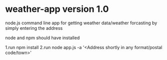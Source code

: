 # weather-app version 1.0
node.js command line app for getting weather data/weather forcasting by simply entering the address

node and npm should have installed

1.run npm install
2.run node app.js -a '<Address shortly in any format/postal code/town>'

